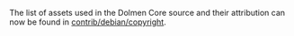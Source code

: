 The list of assets used in the Dolmen Core source and their attribution can now be found in [contrib/debian/copyright](../contrib/debian/copyright).
